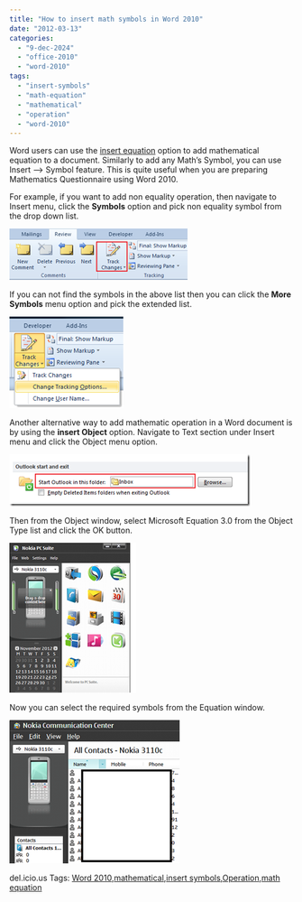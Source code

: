```yaml
---
title: "How to insert math symbols in Word 2010"
date: "2012-03-13"
categories: 
  - "9-dec-2024"
  - "office-2010"
  - "word-2010"
tags: 
  - "insert-symbols"
  - "math-equation"
  - "mathematical"
  - "operation"
  - "word-2010"
---
```


Word users can use the [insert equation](http://blogmines.com/blog/2011/12/05/how-to-enable-insert-equation-in-word-2010/) option to add mathematical equation to a document. Similarly to add any Math’s Symbol, you can use Insert –> Symbol feature. This is quite useful when you are preparing Mathematics Questionnaire using Word 2010.

For example, if you want to add non equality operation, then navigate to Insert menu, click the **Symbols** option and pick non equality symbol from the drop down list.

[![insert symbols in Word 2010](/assets/images/image_thumb52.png "insert symbols in Word 2010")](http://blogmines.com/blog/wp-content/uploads/2012/03/image52.png)

If you can not find the symbols in the above list then you can click the **More Symbols** menu option and pick the extended list.

[![more symbols in Word 2010](/assets/images/image_thumb53.png "more symbols in Word 2010")](http://blogmines.com/blog/wp-content/uploads/2012/03/image53.png)

Another alternative way to add mathematic operation in a Word document is by using the **insert Object** option. Navigate to Text section under Insert menu and click the Object menu option.

[![image](/assets/images/image_thumb54.png "image")](http://blogmines.com/blog/wp-content/uploads/2012/03/image54.png)

Then from the Object window, select Microsoft Equation 3.0 from the Object Type list and click the OK button.

[![Insert Microsoft Equation](/assets/images/1_image_thumb55.png "Insert Microsoft Equation")](http://blogmines.com/blog/wp-content/uploads/2012/03/image55.png)

Now you can select the required symbols from the Equation window.

[![image](/assets/images/1_image_thumb56.png "image")](http://blogmines.com/blog/wp-content/uploads/2012/03/image56.png)

del.icio.us Tags: [Word 2010](http://del.icio.us/popular/Word+2010),[mathematical](http://del.icio.us/popular/mathematical),[insert symbols](http://del.icio.us/popular/insert+symbols),[Operation](http://del.icio.us/popular/Operation),[math equation](http://del.icio.us/popular/math+equation)
